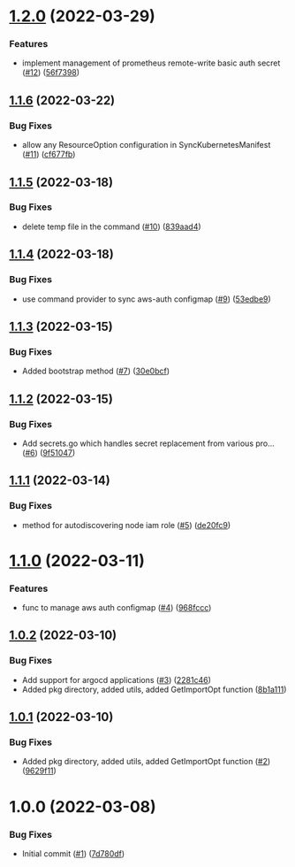 # [1.2.0](https://github.com/catalystsquad/pulumi-modules-go/compare/v1.1.6...v1.2.0) (2022-03-29)


### Features

* implement management of prometheus remote-write basic auth secret ([#12](https://github.com/catalystsquad/pulumi-modules-go/issues/12)) ([56f7398](https://github.com/catalystsquad/pulumi-modules-go/commit/56f7398ec9601a2a2b6e1844e6cf003e509fc702))

## [1.1.6](https://github.com/catalystsquad/pulumi-modules-go/compare/v1.1.5...v1.1.6) (2022-03-22)


### Bug Fixes

* allow any ResourceOption configuration in SyncKubernetesManifest ([#11](https://github.com/catalystsquad/pulumi-modules-go/issues/11)) ([cf677fb](https://github.com/catalystsquad/pulumi-modules-go/commit/cf677fb8195f1365f69cfd1f3768b9cf2526e4a1))

## [1.1.5](https://github.com/catalystsquad/pulumi-modules-go/compare/v1.1.4...v1.1.5) (2022-03-18)


### Bug Fixes

* delete temp file in the command ([#10](https://github.com/catalystsquad/pulumi-modules-go/issues/10)) ([839aad4](https://github.com/catalystsquad/pulumi-modules-go/commit/839aad47057030bb39d3154da4f3aa94e033fdb1))

## [1.1.4](https://github.com/catalystsquad/pulumi-modules-go/compare/v1.1.3...v1.1.4) (2022-03-18)


### Bug Fixes

* use command provider to sync aws-auth configmap ([#9](https://github.com/catalystsquad/pulumi-modules-go/issues/9)) ([53edbe9](https://github.com/catalystsquad/pulumi-modules-go/commit/53edbe9ec56130471b9ce0227f47694b797ade40))

## [1.1.3](https://github.com/catalystsquad/pulumi-modules-go/compare/v1.1.2...v1.1.3) (2022-03-15)


### Bug Fixes

* Added bootstrap method ([#7](https://github.com/catalystsquad/pulumi-modules-go/issues/7)) ([30e0bcf](https://github.com/catalystsquad/pulumi-modules-go/commit/30e0bcf900700e603ce6f1ba9575640f1a1d3fce))

## [1.1.2](https://github.com/catalystsquad/pulumi-modules-go/compare/v1.1.1...v1.1.2) (2022-03-15)


### Bug Fixes

* Add secrets.go which handles secret replacement from various pro… ([#6](https://github.com/catalystsquad/pulumi-modules-go/issues/6)) ([9f51047](https://github.com/catalystsquad/pulumi-modules-go/commit/9f510470d72101a7373b7f11d4e005f97fbbcc41))

## [1.1.1](https://github.com/catalystsquad/pulumi-modules-go/compare/v1.1.0...v1.1.1) (2022-03-14)


### Bug Fixes

* method for autodiscovering node iam role ([#5](https://github.com/catalystsquad/pulumi-modules-go/issues/5)) ([de20fc9](https://github.com/catalystsquad/pulumi-modules-go/commit/de20fc921cd3db419143180f69a57ef5db70c0be))

# [1.1.0](https://github.com/catalystsquad/pulumi-modules-go/compare/v1.0.2...v1.1.0) (2022-03-11)


### Features

* func to manage aws auth configmap ([#4](https://github.com/catalystsquad/pulumi-modules-go/issues/4)) ([968fccc](https://github.com/catalystsquad/pulumi-modules-go/commit/968fccc3c9daaf6333158a28a1cd60e18fc53833))

## [1.0.2](https://github.com/catalystsquad/pulumi-modules-go/compare/v1.0.1...v1.0.2) (2022-03-10)


### Bug Fixes

* Add support for argocd applications ([#3](https://github.com/catalystsquad/pulumi-modules-go/issues/3)) ([2281c46](https://github.com/catalystsquad/pulumi-modules-go/commit/2281c461e0a2b696a24045942e8c9652aaa05442))
* Added pkg directory, added utils, added GetImportOpt function ([8b1a111](https://github.com/catalystsquad/pulumi-modules-go/commit/8b1a111cad4c1d1b039b94bac49634958f00ef42))

## [1.0.1](https://github.com/catalystsquad/pulumi-modules-go/compare/v1.0.0...v1.0.1) (2022-03-10)


### Bug Fixes

* Added pkg directory, added utils, added GetImportOpt function ([#2](https://github.com/catalystsquad/pulumi-modules-go/issues/2)) ([9629f11](https://github.com/catalystsquad/pulumi-modules-go/commit/9629f11e32b400c3a1bf195a9b30ac0f6987e563))

# 1.0.0 (2022-03-08)


### Bug Fixes

* Initial commit ([#1](https://github.com/catalystsquad/pulumi-modules-go/issues/1)) ([7d780df](https://github.com/catalystsquad/pulumi-modules-go/commit/7d780dfe0fe23800f593502b00336851b6dd6f68))
